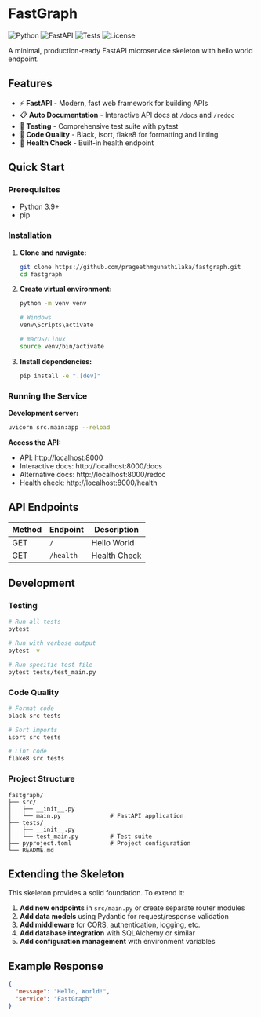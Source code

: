 # FastGraph

![Python](https://img.shields.io/badge/python-3.9+-blue.svg)
![FastAPI](https://img.shields.io/badge/FastAPI-0.104+-green.svg)
![Tests](https://img.shields.io/badge/tests-5%20passed-brightgreen.svg)
![License](https://img.shields.io/badge/license-MIT-blue.svg)

A minimal, production-ready FastAPI microservice skeleton with hello world endpoint.

## Features

- ⚡ **FastAPI** - Modern, fast web framework for building APIs
- 📋 **Auto Documentation** - Interactive API docs at `/docs` and `/redoc`
- 🧪 **Testing** - Comprehensive test suite with pytest
- 🔧 **Code Quality** - Black, isort, flake8 for formatting and linting
- 🏥 **Health Check** - Built-in health endpoint

## Quick Start

### Prerequisites

- Python 3.9+
- pip

### Installation

1. **Clone and navigate:**
   ```bash
   git clone https://github.com/prageethmgunathilaka/fastgraph.git
   cd fastgraph
   ```

2. **Create virtual environment:**
   ```bash
   python -m venv venv
   
   # Windows
   venv\Scripts\activate
   
   # macOS/Linux
   source venv/bin/activate
   ```

3. **Install dependencies:**
   ```bash
   pip install -e ".[dev]"
   ```

### Running the Service

**Development server:**
```bash
uvicorn src.main:app --reload
```

**Access the API:**
- API: http://localhost:8000
- Interactive docs: http://localhost:8000/docs
- Alternative docs: http://localhost:8000/redoc
- Health check: http://localhost:8000/health

## API Endpoints

| Method | Endpoint | Description |
|--------|----------|-------------|
| GET    | `/`      | Hello World |
| GET    | `/health`| Health Check |

## Development

### Testing

```bash
# Run all tests
pytest

# Run with verbose output
pytest -v

# Run specific test file
pytest tests/test_main.py
```

### Code Quality

```bash
# Format code
black src tests

# Sort imports
isort src tests

# Lint code
flake8 src tests
```

### Project Structure

```
fastgraph/
├── src/
│   ├── __init__.py
│   └── main.py              # FastAPI application
├── tests/
│   ├── __init__.py
│   └── test_main.py         # Test suite
├── pyproject.toml           # Project configuration
└── README.md
```

## Extending the Skeleton

This skeleton provides a solid foundation. To extend it:

1. **Add new endpoints** in `src/main.py` or create separate router modules
2. **Add data models** using Pydantic for request/response validation
3. **Add middleware** for CORS, authentication, logging, etc.
4. **Add database integration** with SQLAlchemy or similar
5. **Add configuration management** with environment variables

## Example Response

```json
{
  "message": "Hello, World!",
  "service": "FastGraph"
}
```